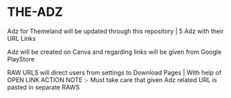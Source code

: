 # THE-ADZ
Adz for Themeland will be updated through this repository | 5 Adz with their URL Links

Adz will be created on Canva and regarding links will be given from Google PlayStore



RAW URLS will direct users from settings to Download Pages | With help of OPEN LINK ACTION 
NOTE :-  Must take care that given Adz related URL is pasted in separate RAWS
